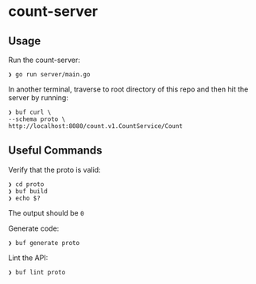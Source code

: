 # count-server

## Usage
Run the count-server:
```
❯ go run server/main.go 
```

In another terminal, traverse to root directory of this repo and then hit the server by running:
```
❯ buf curl \
--schema proto \
http://localhost:8080/count.v1.CountService/Count
```

## Useful Commands
Verify that the proto is valid:
```
❯ cd proto
❯ buf build
❯ echo $?
```
The output should be `0`

Generate code:
```
❯ buf generate proto
```

Lint the API:
```
❯ buf lint proto
```
